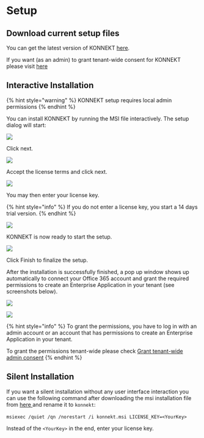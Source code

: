 # Setup

## Download current setup files

You can get the latest version of KONNEKT [here](https://trial.konnekt.io/).

If you want (as an admin) to grant tenant-wide consent for KONNEKT please visit [here ](grant-admin-consent-in-enterprise-applications.md)

## Interactive Installation

{% hint style="warning" %}
KONNEKT setup requires local admin permissions&#x20;
{% endhint %}

You can install KONNEKT by running the MSI file interactively. The setup dialog will start:

![](<../.gitbook/assets/2022-08-02 15\_18\_53-Window.png>)

Click next.

![](<../.gitbook/assets/2022-08-02 15\_19\_21-Window.png>)

Accept the license terms and click next.

![](<../.gitbook/assets/2022-08-02 15\_19\_47-Window.png>)

You may then enter your license key.

{% hint style="info" %}
If you do not enter a license key, you start a 14 days trial version.
{% endhint %}

![](<../.gitbook/assets/2022-08-02 15\_20\_34-Window.png>)

KONNEKT is now ready to start the setup.

![](<../.gitbook/assets/2022-08-02 15\_21\_06-Window.png>)

Click Finish to finalize the setup.

After the installation is successfully finished, a pop up window shows up automatically to connect your Office 365 account and grant the required permissions to create an Enterprise Application in your tenant (see screenshots below).

![](<../.gitbook/assets/2022-08-16 15\_28\_19-Windows Sandbox.png>)

![](<../.gitbook/assets/2022-08-16 15\_37\_05-Windows Sandbox.png>)

{% hint style="info" %}
To grant the permissions, you have to log in with an admin account or an account that has permissions to create an Enterprise Application in your tenant.

To grant the permissions tenant-wide please check [Grant tenant-wide admin consent](grant-admin-consent-in-enterprise-applications.md)&#x20;
{% endhint %}

## Silent Installation

If you want a silent installation without any user interface interaction you can use the following command after downloading the msi installation file from [here ](https://trial.konnekt.io/)and rename it to `konnekt`:\
\
`msiexec /quiet /qn /norestart /i konnekt.msi LICENSE_KEY=<YourKey>`

Instead of the `<YourKey>` in the end, enter your license key.
